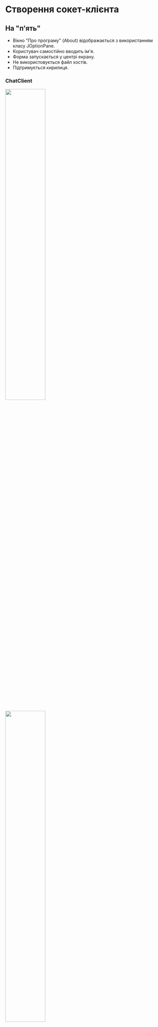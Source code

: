 # Створення сокет-клієнта

## На "п'ять"

* Вікно "Про програму" (About) відображається з використанням класу JOptionPane.
* Користувач самостійно вводить ім'я.
* Форма запускається у центрі екрану.
* Не використовується файл хостів.
* Підтримується кирилиця.

### ChatClient

<img src="https://github.com/ppc-ntu-khpi/sockets-34-aTochilov/blob/master/sockets1.jpg" width="50%"/>

<img src="https://github.com/ppc-ntu-khpi/sockets-34-aTochilov/blob/master/sockets2.jpg" width="50%"/>

### About app

<img src="https://github.com/ppc-ntu-khpi/sockets-34-aTochilov/blob/master/sockets3.jpg" width="50%"/>


